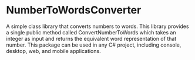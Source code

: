 # NumberToWordsConverter
A simple class library that converts numbers to words. This library provides a single public method called ConvertNumberToWords which takes an integer as input and returns the equivalent word representation of that number.  This package can be used in any C# project, including console, desktop, web, and mobile applications. 
